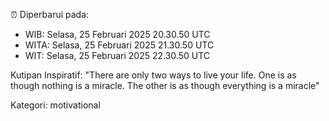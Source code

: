 ⏰ Diperbarui pada:
- WIB: Selasa, 25 Februari 2025 20.30.50 UTC
- WITA: Selasa, 25 Februari 2025 21.30.50 UTC
- WIT: Selasa, 25 Februari 2025 22.30.50 UTC

Kutipan Inspiratif:
"There are only two ways to live your life. One is as though nothing is a miracle. The other is as though everything is a miracle"


Kategori: motivational

